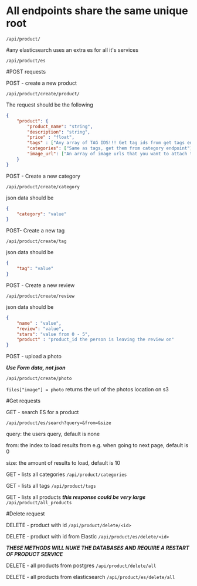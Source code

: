 <h1>All endpoints share the same unique root</h1>

```/api/product/```

#any elasticsearch uses an extra es for all it's services

```/api/product/es```


#POST requests

POST - create a new product

```/api/product/create/product/```

The request should be the following
```json
{
    "product": {
        "product_name": "string",
        "description": "string",
        "price" : "float",
        "tags" : ["Any array of TAG IDS!!! Get tag ids from get tags endpoint"],
        "categories": ["Same as tags, get them from category endpoint"],
        "image_url": ["An array of image urls that you want to attach to product"]
    }
}
```
POST - Create a new category

```/api/product/create/category```

json data should be 
```json
{
    "category": "value"
}
```
POST- Create a new tag

```/api/product/create/tag```

json data should be 
```json
{
    "tag": "value"
}
```

POST - Create a new review

```/api/product/create/review```

json data should be 
```json
{
    "name" : "value",
    "review": "value",
    "stars": "value from 0 - 5",
    "product" : "product_id the person is leaving the review on"
}
```


POST - upload a photo

***Use Form data, not json***

```/api/product/create/photo```

```files["image"] = photo```
returns the url of the photos location on s3


#Get requests


GET - search ES for a product

```/api/product/es/search?query=&from=&size```

query: the users query, default is none

from: the index to load results from e.g. when going 
to next page, default is 0

size: the amount of results to load, default is 10


GET - lists all categories
```/api/product/categories```

GET - lists all tags
```/api/product/tags```

GET - lists all products ***this response could be very large***
```/api/product/all_products```

#Delete request

DELETE - product with id
```/api/product/delete/<id>```

DELETE - product with id from Elastic
```/api/product/es/delete/<id>```


***THESE METHODS WILL NUKE THE DATABASES AND REQUIRE A RESTART OF PRODUCT SERVICE***

DELETE - all products from postgres
```/api/product/delete/all```

DELETE - all products from elasticsearch
```/api/product/es/delete/all```